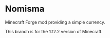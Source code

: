 # Nomisma

Minecraft Forge mod providing a simple currency.

This branch is for the 1.12.2 version of Minecraft.
